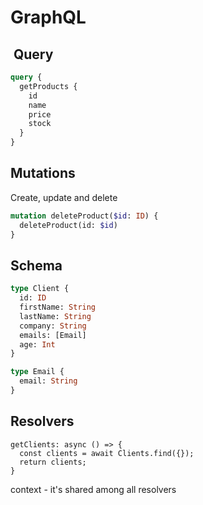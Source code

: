 # GraphQL

##  Query

```graphql
query {
  getProducts {
    id
    name
    price
    stock
  }
}
```

## Mutations

Create, update and delete

```graphql
mutation deleteProduct($id: ID) {
  deleteProduct(id: $id)
}
```

## Schema

```graphql
type Client {
  id: ID
  firstName: String
  lastName: String
  company: String
  emails: [Email]
  age: Int
}

type Email {
  email: String
}
```

## Resolvers

```JS
getClients: async () => {
  const clients = await Clients.find({});
  return clients;
}
```

context - it's shared among all resolvers
